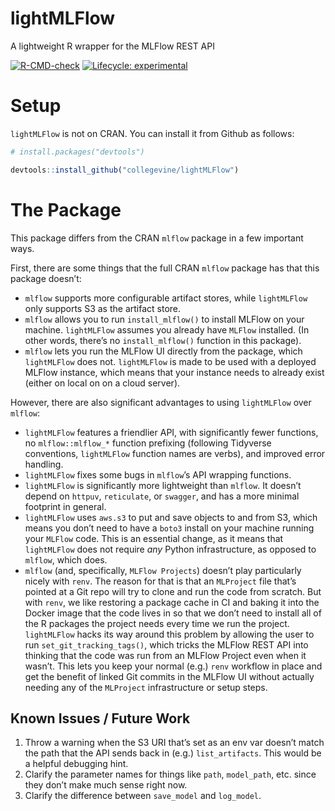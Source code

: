 
<!-- README.md is generated from README.Rmd. Please edit that file -->

# lightMLFlow

A lightweight R wrapper for the MLFlow REST API

<!-- badges: start -->
[![R-CMD-check](https://github.com/collegevine/lightMLFlow/workflows/R-CMD-check/badge.svg)](https://github.com/collegevine/lightMLFlow/actions)
[![Lifecycle:
experimental](https://img.shields.io/badge/lifecycle-experimental-orange.svg)](https://lifecycle.r-lib.org/articles/stages.html#experimental)
<!-- badges: end -->

# Setup

`lightMLFlow` is not on CRAN. You can install it from Github as follows:

``` r
# install.packages("devtools")

devtools::install_github("collegevine/lightMLFlow")
```

# The Package

This package differs from the CRAN `mlflow` package in a few important
ways.

First, there are some things that the full CRAN `mlflow` package has
that this package doesn’t:

-   `mlflow` supports more configurable artifact stores, while
    `lightMLFlow` only supports S3 as the artifact store.
-   `mlflow` allows you to run `install_mlflow()` to install MLFlow on
    your machine. `lightMLFlow` assumes you already have `MLFlow`
    installed. (In other words, there’s no `install_mlflow()` function
    in this package).
-   `mlflow` lets you run the MLFlow UI directly from the package, which
    `lightMLFlow` does not. `lightMLFlow` is made to be used with a
    deployed MLFlow instance, which means that your instance needs to
    already exist (either on local on on a cloud server).

However, there are also significant advantages to using `lightMLFlow`
over `mlflow`:

-   `lightMLFlow` features a friendlier API, with significantly fewer
    functions, no `mlflow::mlflow_*` function prefixing (following
    Tidyverse conventions, `lightMLFlow` function names are verbs), and
    improved error handling.
-   `lightMLFlow` fixes some bugs in `mlflow`’s API wrapping functions.
-   `lightMLFlow` is significantly more lightweight than `mlflow`. It
    doesn’t depend on `httpuv`, `reticulate`, or `swagger`, and has a
    more minimal footprint in general.
-   `lightMLFlow` uses `aws.s3` to put and save objects to and from S3,
    which means you don’t need to have a `boto3` install on your machine
    running your `MLFlow` code. This is an essential change, as it means
    that `lightMLFlow` does not require *any* Python infrastructure, as
    opposed to `mlflow`, which does.
-   `mlflow` (and, specifically, `MLFlow Projects`) doesn’t play
    particularly nicely with `renv`. The reason for that is that an
    `MLProject` file that’s pointed at a Git repo will try to clone and
    run the code from scratch. But with `renv`, we like restoring a
    package cache in CI and baking it into the Docker image that the
    code lives in so that we don’t need to install all of the R packages
    the project needs every time we run the project. `lightMLFlow` hacks
    its way around this problem by allowing the user to run
    `set_git_tracking_tags()`, which tricks the MLFlow REST API into
    thinking that the code was run from an MLFlow Project even when it
    wasn’t. This lets you keep your normal (e.g.) `renv` workflow in
    place and get the benefit of linked Git commits in the MLFlow UI
    without actually needing any of the `MLProject` infrastructure or
    setup steps.

## Known Issues / Future Work

1.  Throw a warning when the S3 URI that’s set as an env var doesn’t
    match the path that the API sends back in (e.g.) `list_artifacts`.
    This would be a helpful debugging hint.
2.  Clarify the parameter names for things like `path`, `model_path`,
    etc. since they don’t make much sense right now.
3.  Clarify the difference between `save_model` and `log_model`.

